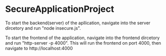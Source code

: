 # SecureApplicationProject
 
To start the backend(server) of the apllication, navigate into the server dircetory and run "node insecure.js".

To start the frontend of the application, navigate into the frontend dircetory and run "http-server -p 4000".
This will run the frontend on port 4000, then navigate to http://localhost:4000